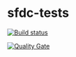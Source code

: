 # sfdc-tests

[![Build status](https://travis-ci.org/AT-06/sfdc-tests.svg?branch=develop)](https://travis-ci.org/AT-06/sfdc-tests) 

[![Quality Gate](https://sonarcloud.io/api/project_badges/measure?project=at-06-sfdc-tests&metric=alert_status)](https://sonarcloud.io/dashboard/index/at-06-sfdc-tests)
